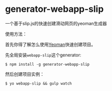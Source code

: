 generator-webapp-slip
=====================

一个基于slip.js的快速创建滑动网页的yeoman生成器

使用方法：

首先你得了解怎么使用[Yeoman](http://yeoman.io)快速创建项目。

先全局安装`webapp-slip`这个generator:

```
$ npm install -g generator-webapp-slip
```

然后创建项目实例：

```
$ yo webapp-slip && gulp watch
```
